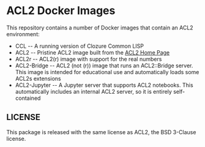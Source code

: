 # ACL2 Docker Images

This repository contains a number of Docker images that contain an ACL2 environment:

* CCL -- A running version of Clozure Common LISP
* ACL2 -- Pristine ACL2 image built from the [ACL2 Home Page](https://www.cs.utexas.edu/users/moore/acl2/)
* ACL2r -- ACL2(r) image with support for the real numbers
* ACL2-Bridge -- ACL2 (not (r)) image that runs an ACL2::Bridge server. This image is intended for educational use and automatically loads some ACL2s extensions
* ACL2-Jupyter -- A Jupyter server that supports ACL2 notebooks. This automatically includes an internal ACL2 server, so it is entirely self-contained

## LICENSE

This package is released with the same license as ACL2, the BSD 3-Clause license.
